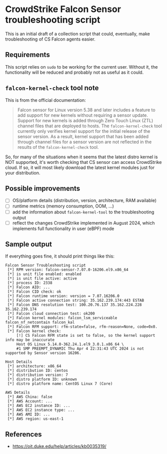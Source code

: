 # CrowdStrike Falcon Sensor troubleshooting script

This is an initial draft of a collection script that could, eventually,
make troubleshooting of CS Falcon agents easier.

## Requirements

This script relies on `sudo` to be working for the current user. Without it,
the functionality will be reduced and probably not as useful as it could.

## `falcon-kernel-check` tool note

This is from the official documentation:

> Falcon sensor for Linux version 5.38 and later includes a feature to add
> support for new kernels without requiring a sensor update. Support for new
> kernels is added through Zero Touch Linux (ZTL) channel files that are
> deployed to hosts. The `falcon-kernel-check` tool currently only verifies
> kernel support for the initial release of the sensor version. As a result,
> kernel support that has been added through channel files for a sensor version
> are not reflected in the results of the `falcon-kernel-check` tool.

So, for many of the situations when it seems that the latest distro kernel
is NOT supported, it's worth checking that CS sensor can access CrowdStrike
cloud. If so, it will most likely download the latest kernel modules just
for your distribution.

## Possible improvements

- [ ] OS/platform details (distribution, version, architecture, RAM available)
- [ ] runtime metrics (memory consumption, OOM, ...)
- [ ] add the information about `falcon-kernel-tool` to the troubleshooting output
- [ ] reflect the changes CrowdStrike implemented in August 2024, which implements
      full functionality in user (eBPF) mode

## Sample output

If everything goes fine, it should print things like this:

```text
Falcon Sensor Troubleshooting script
 [*] RPM version: falcon-sensor-7.07.0-16206.el9.x86_64
 [*] is unit file enabled: enabled
 [*] is unit file active: active
 [*] process ID: 2338
 [*] Falcon AID: ...
 [*] Falcon CID check: ok
 [*] Falcon runtime version: version = 7.07.16206.0
 [*] Falcon active connection string: 35.162.239.174:443 ESTAB
 [*] Falcon DNS resolution test: 100.20.76.137 35.162.224.228 35.162.239.174
 [*] Falcon cloud connection test: ok200
 [*] Falcon kernel modules: falcon_lsm_serviceable falcon_nf_netcontain falcon_kal
 [*] Falcon RFM support: rfm-state=false, rfm-reason=None, code=0x0.
 [*] Falcon kernel check:
     [!] CS Falcon RFM state is set to false, so the kernel support info may be inaccurate
     Host OS Linux 5.14.0-362.24.1.el9_3.0.1.x86_64 \
     #1 SMP PREEMPT_DYNAMIC Thu Apr 4 22:31:43 UTC 2024 is not supported by Sensor version 16206.

Host Details
 [*] architecture: x86_64
 [*] distribution ID: centos
 [*] distribution version: 7
 [*] distro platform ID: unknown
 [*] distro platform name: CentOS Linux 7 (Core)

AWS Details
 [*] AWS China: false
 [*] AWS Account: ...
 [*] AWS EC2 instance ID: ...
 [*] AWS EC2 instance type: ...
 [*] AWS AMI ID: ...
 [*] AWS region: us-east-1
```

## References

- <https://oit.duke.edu/help/articles/kb0035319/>
